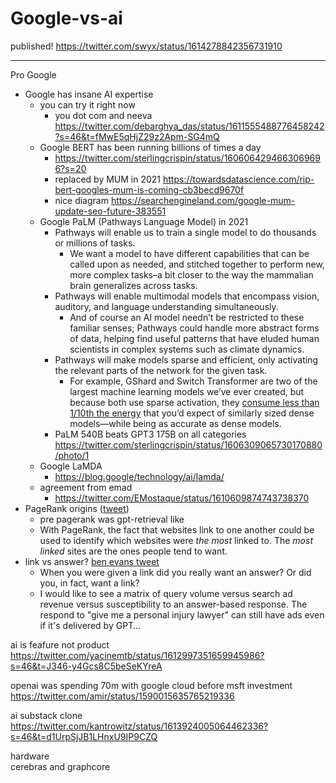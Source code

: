 # Google-vs-ai

published! https://twitter.com/swyx/status/1614278842356731910

---

Pro Google

- Google has insane AI expertise
	- you can try it right now
		- you dot com and neeva https://twitter.com/debarghya_das/status/1611555488776458242?s=46&t=fMwE5qHjZ29z2Apm-SG4mQ
	- Google BERT has been running billions of times a day
		- https://twitter.com/sterlingcrispin/status/1606064294663069696?s=20
		- replaced by MUM in 2021 https://towardsdatascience.com/rip-bert-googles-mum-is-coming-cb3becd9670f
		- nice diagram https://searchengineland.com/google-mum-update-seo-future-383551
	- Google PaLM (Pathways Language Model) in 2021
		- Pathways will enable us to train a single model to do thousands or millions of tasks.
			- We want a model to have different capabilities that can be called upon as needed, and stitched together to perform new, more complex tasks–a bit closer to the way the mammalian brain generalizes across tasks.
		- Pathways will enable multimodal models that encompass vision, auditory, and language understanding simultaneously.
			- And of course an AI model needn’t be restricted to these familiar senses; Pathways could handle more abstract forms of data, helping find useful patterns that have eluded human scientists in complex systems such as climate dynamics.
		- Pathways will make models sparse and efficient, only activating the relevant parts of the network for the given task.
			- For example, GShard and Switch Transformer are two of the largest machine learning models we’ve ever created, but because both use sparse activation, they [consume less than 1/10th the energy](https://blog.google/technology/ai/minimizing-carbon-footprint/) that you’d expect of similarly sized dense models—while being as accurate as dense models.
		- PaLM 540B beats GPT3 175B on all categories https://twitter.com/sterlingcrispin/status/1606309065730170880/photo/1
	- Google LaMDA
		- https://blog.google/technology/ai/lamda/
	- agreement from emad
		- https://twitter.com/EMostaque/status/1610609874743738370
- PageRank origins ([tweet](https://twitter.com/mmitchell_ai/status/1605013368560943105?s=20))
	- pre pagerank was gpt-retrieval like
	- With PageRank, the fact that websites link to one another could be used to identify which websites were *the most* linked to. The *most linked* sites are the ones people tend to want.
- link vs answer? [ben evans tweet](https://twitter.com/benedictevans/status/1607547804108431362)
	- When you were given a link did you really want an answer? Or did you, in fact, want a link?
	- I would like to see a matrix of query volume versus search ad revenue versus susceptibility to an answer-based response. The respond to "give me a personal injury lawyer" can still have ads even if it's delivered by GPT…

ai is feafure not product  
https://twitter.com/yacinemtb/status/1612997351659945986?s=46&t=J346-y4Gcs8C5beSeKYreA

openai was spending 70m with google cloud before msft investment https://twitter.com/amir/status/1590015635765219336

ai substack clone https://twitter.com/kantrowitz/status/1613924005064462336?s=46&t=d1UrpSjJB1LHnxU9IP9CZQ

hardware  
cerebras and graphcore
